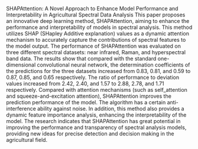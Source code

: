 SHAPAttention: A Novel Approach to Enhance Model Performance and Interpretability in Agricultural Spectral Data Analysis
This paper proposes an innovative deep learning method, SHAPAttention, aiming to enhance the performance and interpretability of models in spectral analysis. This method utilizes SHAP (SHapley Additive explanation) values as a dynamic attention mechanism to accurately capture the contributions of spectral features to the model output. The performance of SHAPAttention was evaluated on three different spectral datasets: near infrared, Raman, and hyperspectral band data. The results show that compared with the standard one-dimensional convolutional neural network, the determination coefficients of the predictions for the three datasets increased from 0.83, 0.81, and 0.59 to 0.87, 0.85, and 0.65 respectively. The ratio of performance to deviation values increased from 2.42, 2.40, and 1.57 to 2.88, 2.78, and 1.71 respectively. Compared with attention mechanisms (such as self_attention and squeeze-and-excitation attention), SHAPAttention improves the prediction performance of the model. The algorithm has a certain anti-interference ability against noise. In addition, this method also provides a dynamic feature importance analysis, enhancing the interpretability of the model. The research indicates that SHAPAttention has great potential in improving the performance and transparency of spectral analysis models, providing new ideas for precise detection and decision making in the agricultural field. 
